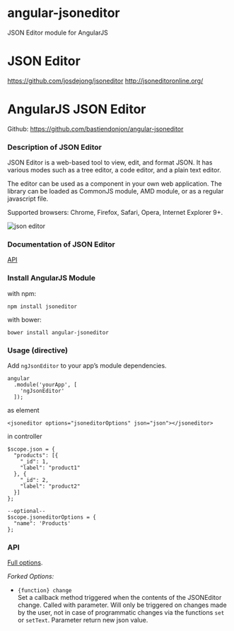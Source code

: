 angular-jsoneditor
==================

JSON Editor module for AngularJS

# JSON Editor
https://github.com/josdejong/jsoneditor
http://jsoneditoronline.org/

# AngularJS JSON Editor
Github: https://github.com/bastiendonjon/angular-jsoneditor

### Description of JSON Editor

JSON Editor is a web-based tool to view, edit, and format JSON.
It has various modes such as a tree editor, a code editor, and a plain text
editor.

The editor can be used as a component in your own web application. The library
can be loaded as CommonJS module, AMD module, or as a regular javascript file.

Supported browsers: Chrome, Firefox, Safari, Opera, Internet Explorer 9+.

<img alt="json editor" src="https://raw.github.com/josdejong/jsoneditor/master/misc/jsoneditor.png">

### Documentation of JSON Editor

  [API](https://github.com/josdejong/jsoneditor/tree/master/docs/api.md)

### Install AngularJS Module

with npm:

    npm install jsoneditor

with bower:

    bower install angular-jsoneditor
    
### Usage (directive)

Add `ngJsonEditor` to your app’s module dependencies.

    angular
      .module('yourApp', [
        'ngJsonEditor'
      ]);
      
as element

    <jsoneditor options="jsoneditorOptions" json="json"></jsoneditor>
    
in controller

    $scope.json = {
      "products": [{
        "_id": 1,
        "label": "product1"
      }, {
        "_id": 2,
        "label": "product2"
      }]
    };
    
    --optional--
    $scope.jsoneditorOptions = {
      "name": 'Products'
    };

### API

[Full options](https://github.com/josdejong/jsoneditor/blob/master/docs/api.md).

*Forked Options:*
- `{function} change`  
    Set a callback method triggered when the contents of the JSONEditor change. Called with parameter. Will only be triggered on changes made by the user, not in case of programmatic changes via the functions `set` or `setText`.
    Parameter return new json value.
